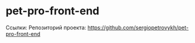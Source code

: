 # pet-pro-front-end

Ссылки:
Репозиторий проекта: https://github.com/sergiopetrovykh/pet-pro-front-end
